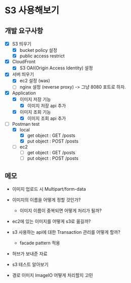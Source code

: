 # S3 사용해보기

## 개발 요구사항

- [x] S3 띄우기
    - [x] bucket policy 설정
    - [x] public access restrict

- [x] CloudFront
    - [x] S3 OAI(Origin Access Identity) 설정

- [x] 서버 띄우기
    - [x] ec2 설정 (was)
    - [ ] nginx 설정 (reverse proxy) -> 그냥 8080 포트로 하자.

- [x] Application
    - [x] 이미지 저장 기능
        - [x] 이미지 저장 api 추가
    - [x] 이미지 조회 기능
        - [x] 이미지 조회 api 추가

- [ ] Postman test
    - [x] local
        - [x] get object : GET /posts
        - [x] put object : POST /posts
    - [ ] ec2
        - [ ] get object : GET /posts
        - [ ] put object : POST /posts

## 메모

- 이미지 업로드 시 Multipart/form-data
- 이미지의 이름을 어떻게 정할 것인가?
    - 이미지 이름이 중복되면 어떻게 처리가 될까?
- ec2에 있는 이미지를 어떻게 s3로 옮길까?
- s3 사용하는 api에 대한 Transaction 관리를 어떻게 할까?
    - facade pattern 적용

- 허브가 보내준 자료
- s3 테스트 알아보기
- 경로 이미지 ImageIO 어떻게 처리할지 고민
